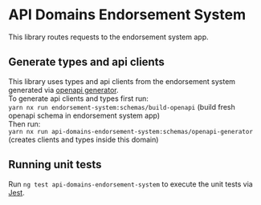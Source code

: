 # API Domains Endorsement System

This library routes requests to the endorsement system app.

## Generate types and api clients

This library uses types and api clients from the endorsement system generated via [openapi generator](https://openapi-generator.tech/).  
To generate api clients and types first run:  
`yarn nx run endorsement-system:schemas/build-openapi` (build fresh openapi schema in endorsement system app)  
Then run:  
`yarn nx run api-domains-endorsement-system:schemas/openapi-generator` (creates clients and types inside this domain)

## Running unit tests

Run `ng test api-domains-endorsement-system` to execute the unit tests via [Jest](https://jestjs.io).
